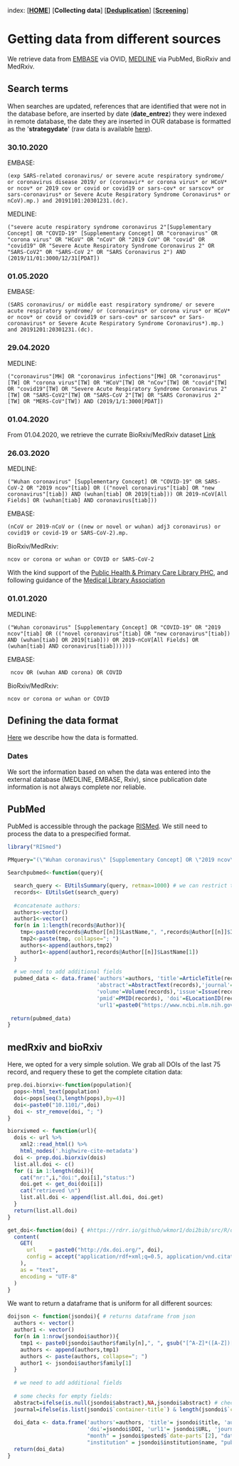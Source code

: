 index: [[**HOME**](index.html)] [**Collecting data**] [[**Deduplication**](deduplication.html)] [[**Screening**](screening.html)]

# Getting data from different sources

We retrieve data from [EMBASE](http://www.embase.com) via OVID, [MEDLINE](https://www.ncbi.nlm.nih.gov/pubmed/) via PubMed, BioRxiv and MedRxiv.

## Search terms

When searches are updated, references that are identified that were not in the database before, are inserted by date (**date_entrez**) they were indexed in remote database, the date they are inserted in OUR database is formatted as the '**strategydate**' (raw data is available [here](https://github.com/ZikaProject/COVID_references)).


### 30.10.2020

EMBASE:

``(exp SARS-related coronavirus/ or severe acute respiratory syndrome/ or coronavirus disease 2019/ or (coronavir* or corona virus* or HCoV* or ncov* or 2019 cov or covid or covid19 or sars-cov* or sarscov* or sars-coronavirus* or Severe Acute Respiratory Syndrome Coronavirus* or nCoV).mp.) and 20191101:20301231.(dc).``

MEDLINE:

``("severe acute respiratory syndrome coronavirus 2"[Supplementary Concept] OR "COVID-19" [Supplementary Concept] OR "coronavirus" OR "corona virus" OR "HCoV" OR "nCoV" OR "2019 CoV" OR "covid" OR "covid19" OR "Severe Acute Respiratory Syndrome Coronavirus 2" OR "SARS-CoV2" OR "SARS-CoV 2" OR "SARS Coronavirus 2") AND (2019/11/01:3000/12/31[PDAT])``

### 01.05.2020

EMBASE:

``(SARS coronavirus/ or middle east respiratory syndrome/ or severe acute respiratory syndrome/ or (coronavirus* or corona virus* or HCoV* or ncov* or covid or covid19 or sars-cov* or sarscov* or Sars-coronavirus* or Severe Acute Respiratory Syndrome Coronavirus*).mp.) and 20191201:20301231.(dc).``

### 29.04.2020

MEDLINE:

``("coronavirus"[MH] OR "coronavirus infections"[MH] OR "coronavirus"[TW] OR "corona virus"[TW] OR "HCoV"[TW] OR "nCov"[TW] OR "covid"[TW] OR "covid19"[TW] OR "Severe Acute Respiratory Syndrome Coronavirus 2"[TW] OR "SARS-CoV2"[TW] OR "SARS-CoV 2"[TW] OR "SARS Coronavirus 2"[TW] OR "MERS-CoV"[TW]) AND (2019/1/1:3000[PDAT])``

### 01.04.2020

From 01.04.2020, we retrieve the currate BioRxiv/MedRxiv dataset [Link](https://connect.medrxiv.org/relate/content/181)

### 26.03.2020

MEDLINE:

``("Wuhan coronavirus" [Supplementary Concept] OR "COVID-19" OR SARS-CoV-2 OR "2019 ncov"[tiab] OR (("novel coronavirus"[tiab] OR "new coronavirus"[tiab]) AND (wuhan[tiab] OR 2019[tiab])) OR 2019-nCoV[All Fields] OR (wuhan[tiab] AND coronavirus[tiab]))``

EMBASE:

``(nCoV or 2019-nCoV or ((new or novel or wuhan) adj3 coronavirus) or covid19 or covid-19 or SARS-CoV-2).mp. ``

BioRxiv/MedRxiv:

``ncov or corona or wuhan or COVID or SARS-CoV-2``

With the kind support of the [Public Health & Primary Care Library PHC](https://www.unibe.ch/university/services/university_library/faculty_libraries/medicine/public_health_amp_primary_care_library_phc/index_eng.html), and following guidance of the [Medical Library Association](https://www.mlanet.org/p/cm/ld/fid=1713)

### 01.01.2020

MEDLINE:

``("Wuhan coronavirus" [Supplementary Concept] OR "COVID-19" OR "2019 ncov"[tiab] OR (("novel coronavirus"[tiab] OR "new coronavirus"[tiab]) AND (wuhan[tiab] OR 2019[tiab])) OR 2019-nCoV[All Fields] OR (wuhan[tiab] AND coronavirus[tiab])))))``

EMBASE:

`` ncov OR (wuhan AND corona) OR COVID``

BioRxiv/MedRxiv:

``ncov or corona or wuhan or COVID``


## Defining the data format
[Here](datastructure.html) we describe how the data is formatted. 

### Dates
We sort the information based on when the data was entered into the external database (MEDLINE, EMBASE, Rxiv), since publication date information is not always complete nor reliable.  

## PubMed 
PubMed is accessible through the package [RISMed](https://cran.r-project.org/web/packages/RISmed/RISmed.pdf). We still need to process the data to a prespecified format.

```R
library("RISmed")

PMquery="(\"Wuhan coronavirus\" [Supplementary Concept] OR \"2019 ncov\"[tiab] OR ((\"novel coronavirus\"[tiab] OR \"new coronavirus\"[tiab]) AND (wuhan[tiab] OR 2019[tiab])) OR 2019-nCoV[All Fields] OR (wuhan[tiab] AND coronavirus[tiab])))))"

Searchpubmed<-function(query){

  search_query <- EUtilsSummary(query, retmax=1000) # we can restrict time with: , mindate=2012, maxdate=2019)
  records<- EUtilsGet(search_query)
  
  #concatenate authors:
  authors<-vector()
  author1<-vector()
  for(n in 1:length(records@Author)){
    tmp<-paste0(records@Author[[n]]$LastName,", ",records@Author[[n]]$Initials)
    tmp2<-paste(tmp, collapse="; ")
    authors<-append(authors,tmp2)
    author1<-append(author1,records@Author[[n]]$LastName[1])
  }
  
  # we need to add additional fields
  pubmed_data <- data.frame('authors'=authors, 'title'=ArticleTitle(records),
                            'abstract'=AbstractText(records),'journal'=MedlineTA(records), 'pages'=MedlinePgn(records),
                            'volume'=Volume(records),'issue'=Issue(records),'year'=YearPubmed(records),
                            'pmid'=PMID(records), 'doi'=ELocationID(records), 
                            'url1'=paste0("https://www.ncbi.nlm.nih.gov/pubmed/",PMID(records)), 'author1'=author1) 
  
 return(pubmed_data) 
}  
```

## medRxiv and bioRxiv
Here, we opted for a very simple solution. We grab all DOIs of the last 75 record, and requery these to get the complete citation data:

```R
prep.doi.biorxiv<-function(population){
  pops<-html_text(population)
  doi<-pops[seq(3,length(pops),by=4)]
  doi<-paste0("10.1101/",doi)
  doi <- str_remove(doi, "; ")
}
```

```R
biorxivmed <- function(url){
  dois <- url %>%
    xml2::read_html() %>%
    html_nodes('.highwire-cite-metadata')
  doi <- prep.doi.biorxiv(dois)
  list.all.doi <- c()
  for (i in 1:length(doi)){
    cat("nr:",i,"doi:",doi[i],"status:")
    doi.get <- get_doi(doi[i])
    cat("retrieved \n")
    list.all.doi <- append(list.all.doi, doi.get)
  }
  return(list.all.doi)
}
```

```R
get_doi<-function(doi) { #https://rdrr.io/github/wkmor1/doi2bib/src/R/doi2bib.r
  content(
    GET(
      url    = paste0("http://dx.doi.org/", doi),
      config = accept("application/rdf+xml;q=0.5, application/vnd.citationstyles.csl+json;q=1.0")
    ),
    as = "text",
    encoding = "UTF-8"
  )
}
```

We want to return a dataframe that is uniform for all different sources:

```R
doijson <- function(jsondoi){ # returns dataframe from json 
  authors <- vector()
  author1 <- vector()
  for(n in 1:nrow(jsondoi$author)){
    tmp1 <- paste0(jsondoi$author$family[n],", ", gsub("[^A-Z]*([A-Z])[^A-Z]*", "\\1", jsondoi$author$given[n]))
    authors <- append(authors,tmp1)
    authors <- paste(authors, collapse="; ")
    author1 <- jsondoi$author$family[1]
  }
  
  # we need to add additional fields
  
  # some checks for empty fields:
  abstract=ifelse(is.null(jsondoi$abstract),NA,jsondoi$abstract) # check for empty
  journal=ifelse(is.list(jsondoi$`container-title`) & length(jsondoi$`container-title`) == 0,NA,jsondoi$`container-title`) # check for empty
  
  doi_data <- data.frame('authors'=authors, 'title'= jsondoi$title, 'author1'=author1, 'abstract'= str_remove(abstract, "<jats:p>"),
                         'doi'=jsondoi$DOI, 'url1'= jsondoi$URL, 'journal'= journal, "year" = jsondoi$posted$`date-parts`[1], 
                         "month" = jsondoi$posted$`date-parts`[2], "date_entrez" = jsondoi$posted$`date-parts`[3],
                         "institution" = jsondoi$institution$name, "publisher" = jsondoi$publisher)  # add other fields.
  return(doi_data)
}
```
